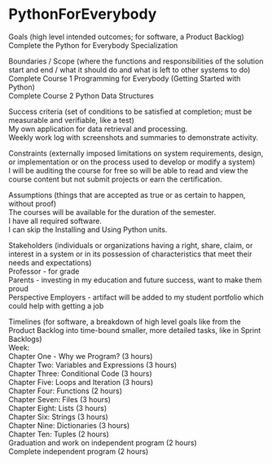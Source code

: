 # PythonForEverybody

Goals (high level intended outcomes; for software, a Product Backlog) <br />
Complete the Python for Everybody Specialization <br />

Boundaries / Scope (where the functions and responsibilities of the solution start and end / what it should do and what is left to other systems to do) <br />
Complete Course 1 Programming for Everybody (Getting Started with Python)  <br />
Complete Course 2 Python Data Structures <br />

Success criteria (set of conditions to be satisfied at completion; must be measurable and verifiable, like a test) <br />
My own application for data retrieval and processing. <br />
Weekly work log with screenshots and summaries to demonstrate activity. <br />

Constraints (externally imposed limitations on system requirements, design, or implementation or on the process used to develop or modify a system) <br />
I will be auditing the course for free so will be able to read and view the course content but not submit projects or earn the certification. <br />

Assumptions (things that are accepted as true or as certain to happen, without proof) <br />
The courses will be available for the duration of the semester. <br />
I have all required software. <br />
I can skip the Installing and Using Python units. <br />

Stakeholders (individuals or organizations having a right, share, claim, or interest in a system or in its possession of characteristics that meet their needs and expectations) <br />
Professor - for grade <br />
Parents - investing in my education and future success, want to make them proud <br />
Perspective Employers - artifact will be added to my student portfolio which could help with getting a job <br />

Timelines (for software, a breakdown of high level goals like from the Product Backlog into time-bound smaller, more detailed tasks, like in Sprint Backlogs) <br />
Week: <br />
Chapter One - Why we Program? (3 hours) <br />
Chapter Two: Variables and Expressions (3 hours) <br />
Chapter Three: Conditional Code (3 hours) <br />
Chapter Five: Loops and Iteration (3 hours) <br />
Chapter Four: Functions (2 hours) <br />
Chapter Seven: Files (3 hours) <br />
Chapter Eight: Lists (3 hours) <br />
Chapter Six: Strings (3 hours) <br />
Chapter Nine: Dictionaries (3 hours) <br />
Chapter Ten: Tuples (2 hours) <br />
Graduation and work on independent program (2 hours) <br />
Complete independent program (2 hours) <br />
